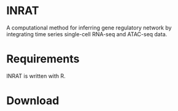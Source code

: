 # INRAT
A computational method for inferring gene regulatory network by integrating time series single-cell RNA-seq and ATAC-seq data.
# Requirements
INRAT is written with R.
# Download
